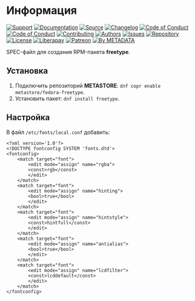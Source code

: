 # Информация

[![Support](https://cdn-storage.github.io/images/badges/info.support.svg)](https://sysadmins.community/)
[![Documentation](https://cdn-storage.github.io/images/badges/info.documentation.svg)](https://sysadmins.wiki/)
[![Source](https://cdn-storage.github.io/images/badges/info.source.svg)](https://github.com/factory-02/fedora-freetype)
[![Changelog](https://cdn-storage.github.io/images/badges/info.changelog.svg)](CHANGELOG.md)
[![Code of Conduct](https://cdn-storage.github.io/images/badges/info.coc.en.svg)](CODE_OF_CONDUCT.en.md)
[![Code of Conduct](https://cdn-storage.github.io/images/badges/info.coc.ru.svg)](CODE_OF_CONDUCT.ru.md)
[![Contributing](https://cdn-storage.github.io/images/badges/info.contributing.svg)](CONTRIBUTING.md)
[![Authors](https://cdn-storage.github.io/images/badges/info.authors.svg)](AUTHORS)
[![Issues](https://cdn-storage.github.io/images/badges/info.issues.svg)](https://github.com/factory-02/fedora-freetype/issues)
[![Repository](https://cdn-storage.github.io/images/badges/repository.rpm.svg)](https://copr.fedorainfracloud.org/coprs/metastore/fedora-freetype/)
[![License](https://cdn-storage.github.io/images/badges/license.gpl-3.0.svg)](LICENSE)
[![Liberapay](https://cdn-storage.github.io/images/badges/donate.liberapay.svg)](https://liberapay.com/metadata/donate)
[![Patreon](https://cdn-storage.github.io/images/badges/donate.patreon.svg)](https://patreon.com/metadata)
[![By METADATA](https://cdn-storage.github.io/images/badges/by.metadata.svg)](https://metadata.foundation/)

SPEC-файл для создания RPM-пакета **freetype**.

## Установка

1. Подключить репозиторий **METASTORE**: `dnf copr enable metastore/fedora-freetype`.
2. Установить пакет: `dnf install freetype`.

## Настройка

В файл `/etc/fonts/local.conf` добавить:

```
<?xml version='1.0'?>
<!DOCTYPE fontconfig SYSTEM 'fonts.dtd'>
<fontconfig>
    <match target="font">
        <edit mode="assign" name="rgba">
        <const>rgb</const>
        </edit>
    </match>
    <match target="font">
        <edit mode="assign" name="hinting">
        <bool>true</bool>
        </edit>
    </match>
    <match target="font">
        <edit mode="assign" name="hintstyle">
        <const>hintfull</const>
        </edit>
    </match>
    <match target="font">
        <edit mode="assign" name="antialias">
        <bool>true</bool>
        </edit>
    </match>
    <match target="font">
        <edit mode="assign" name="lcdfilter">
        <const>lcddefault</const>
        </edit>
    </match>
</fontconfig>
```